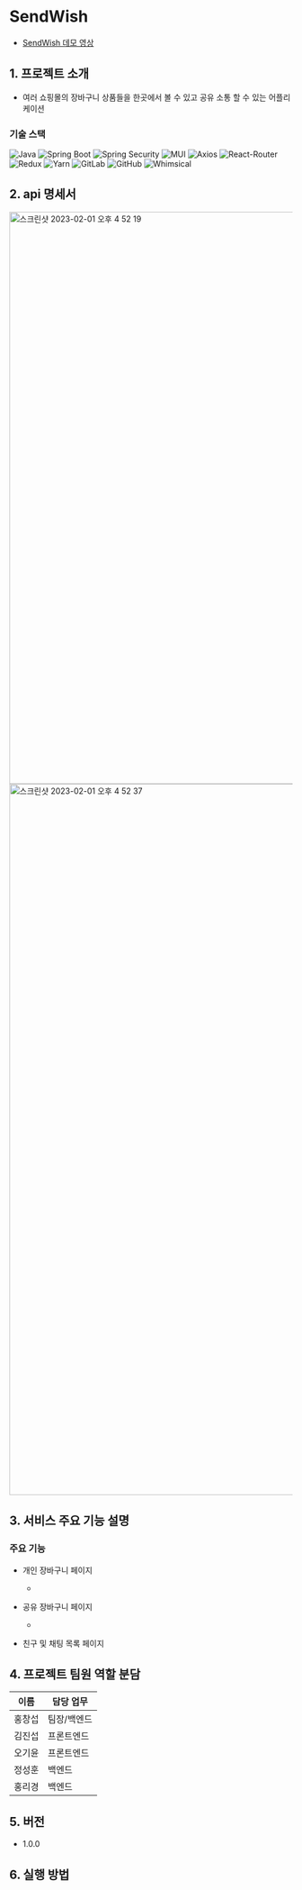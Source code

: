 # SendWish

- [SendWish 데모 영상]()

## 1. 프로젝트 소개

- 여러 쇼핑몰의 장바구니 상품들을 한곳에서 볼 수 있고 공유 소통 할 수 있는 어플리케이션

### 기술 스택

<div>
<img alt="Java" src ="https://img.shields.io/badge/Javascript-F7DF1E.svg?&style=for-the-badge&logo=Javascript&logoColor=black"/>
<img alt="Spring Boot" src ="https://img.shields.io/badge/Spring Boot-6DB33F.svg?&style=for-the-badge&logo=styled-components&logoColor=black"/>
<img alt="Spring Security" src ="https://img.shields.io/badge/styled--components-DB7093.svg?&style=for-the-badge&logo=styled-components&logoColor=black"/>
<img alt="MUI" src ="https://img.shields.io/badge/MUI-007FFF.svg?&style=for-the-badge&logo=MUI&logoColor=white"/>
<img alt="Axios" src ="https://img.shields.io/badge/Axios-671DDF.svg?&style=for-the-badge&logo=Axios&logoColor=white"/>
<img alt="React-Router" src ="https://img.shields.io/badge/React-Router-CA4245.svg?&style=for-the-badge&logo=React-Router&logoColor=white"/>
<img alt="Redux" src ="https://img.shields.io/badge/Redux-764ABC.svg?&style=for-the-badge&logo=Redux&logoColor=white"/>
<img alt="Yarn" src ="https://img.shields.io/badge/Yarn-2C8EBB.svg?&style=for-the-badge&logo=Yarn&logoColor=white"/>
<img alt="GitLab" src ="https://img.shields.io/badge/GitLab-FCA121.svg?&style=for-the-badge&logo=GitLab&logoColor=white"/>
<img alt="GitHub" src ="https://img.shields.io/badge/GitHub-181717.svg?&style=for-the-badge&logo=GitHub&logoColor=white"/>
<img alt="Whimsical" src ="https://img.shields.io/badge/Whimsical-730FC3.svg?&style=for-the-badge&logo=Whimsical&logoColor=white"/>
</div>

## 2. api 명세서
<img width="1016" alt="스크린샷 2023-02-01 오후 4 52 19" src="https://user-images.githubusercontent.com/77164776/215983377-7f8a2385-665c-48d6-9cd7-149de6c8f2c2.png">
<img width="1263" alt="스크린샷 2023-02-01 오후 4 52 37" src="https://user-images.githubusercontent.com/77164776/215983364-66eabac1-b95f-45ef-8c9b-1a31530bd041.png">

## 3. 서비스 주요 기능 설명

### 주요 기능

- 개인 장바구니 페이지

  - 

- 공유 장바구니 페이지

  - 

- 친구 및 채팅 목록 페이지


## 4. 프로젝트 팀원 역할 분담

| 이름   | 담당 업무                          |
| ------ | ---------------------------------- |
| 홍창섭 | 팀장/백엔드                   |
| 김진섭 | 프론트엔드                      |
| 오기윤 | 프론트엔드 |
| 정성훈 | 백엔드                             |
| 홍리경 | 백엔드                          |

## 5. 버전

- 1.0.0

## 6. 실행 방법
